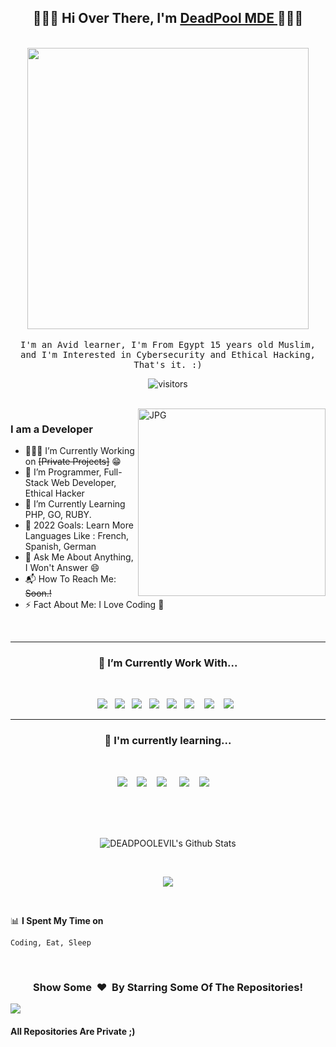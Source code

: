 <h2 align='center'> 🙋🏻‍♂️ Hi Over There, I'm <a href="#">DeadPool MDE </a>🧑🏻‍💻</h2>

<p align="center">
  <br><img src="https://media.discordapp.net/attachments/1014344870917320784/1014765845467119666/77caa32884d735d439ade45ba37feaf2.gif?width=814&height=458" width="450px"><br><br>
  <samp> I'm an Avid learner, I'm From Egypt 15 years old Muslim, and I'm Interested in Cybersecurity and Ethical Hacking, That's it. :)</samp>
  <br>
</p>

<p align="center">
    <img align="center" alt="visitors" src="https://gpvc.arturio.dev/DEADPOOLEVIL" />
</p>

<br>

<img align="right" height="300px" alt="JPG" src="https://media.discordapp.net/attachments/1014344870917320784/1014774585654267934/4398a4f176b3adb002dc5aaa099cd777.jpg" />

### I am a Developer
- 🧑🏻‍💻 I’m Currently Working on ~~[Private Projects]~~ :grin:
- 🙋 I’m Programmer, Full-Stack Web Developer, Ethical Hacker
- 👯 I’m Currently Learning PHP, GO, RUBY.
- 🥅 2022 Goals: Learn More Languages Like : French, Spanish, German
- 💬 Ask Me About Anything, I Won't Answer :smile:
- 📬 How To Reach Me: ~~Soon.!~~
- ⚡ Fact About Me: I Love Coding :raised_hands:

<br>

<hr>
<h3 align='center'> 🔭  I’m Currently Work With...</h4>
<br>
<p align='center'>
  <img src="https://img.shields.io/badge/Python%20-%23F7DF1E.svg?&style=for-the-badge&logo=python&logoColor=Blue" />&nbsp;&nbsp;
  <img src="https://img.shields.io/badge/Html5%20-%23e34f26.svg?&style=for-the-badge&logo=html5&logoColor=white" />&nbsp;&nbsp;
  <img src="https://img.shields.io/badge/Css3%20-%231572B6.svg?&style=for-the-badge&logo=css3&logoColor=white" />&nbsp;&nbsp;
  <img src="https://img.shields.io/badge/Javascript%20-%23F7DF1E.svg?&style=for-the-badge&logo=javascript&logoColor=white" />&nbsp;&nbsp;
  <img src="https://img.shields.io/badge/Bash%20-gray.svg?&style=for-the-badge&logo=bash&logoColor=white" />&nbsp;&nbsp;
  <img src="https://img.shields.io/badge/NodeJS%20-darkgreen.svg?&style=for-the-badge&logo=node.js&logoColor=white" /> &nbsp;&nbsp;
  <img src="https://img.shields.io/badge/Replit%20-darkblue.svg?&style=for-the-badge&logo=replit&logoColor=white" /> &nbsp;&nbsp;
  <img src="https://img.shields.io/badge/Kali%20Linux%20-gray.svg?&style=for-the-badge&logo=kalilinux&logoColor=white" />&nbsp;&nbsp;
</p>
<hr>

<h3 align='center'> 🌱  I'm currently learning...</h4>
<br>
<p align='center'>
  <img src="https://img.shields.io/badge/GO%20-gray.svg?&style=for-the-badge&logo=go&logoColor=black" />&nbsp;&nbsp;&nbsp;
  <img src="https://img.shields.io/badge/Ruby%20-%23c21325.svg?&style=for-the-badge&logo=ruby&logoColor=white" />&nbsp;&nbsp;&nbsp;
  <img src="https://img.shields.io/badge/php%20-purple.svg?&style=for-the-badge&logo=php&logoColor=white" /> &nbsp;&nbsp;&nbsp;
  <img src="https://img.shields.io/badge/react%20-%2361DAFB.svg?&style=for-the-badge&logo=react&logoColor=white" />&nbsp;&nbsp;&nbsp;
  <img src="https://img.shields.io/badge/MongoDB%20-%231572B6.svg?&style=for-the-badge&logo=mongodb&logoColor=green" /> &nbsp;&nbsp;&nbsp;
</p>

<br>
<br>
<br>

<p align='center'>
  <img align="center" src="https://github-readme-stats.vercel.app/api?username=DEADPOOLEVIL&show_icons=true&title_color=fff&icon_color=79ff97&text_color=efefef&bg_color=24292e" alt="DEADPOOLEVIL's Github Stats">
</p>

<br>

<p align='center'>
  <img align="center" src="https://github-readme-stats.vercel.app/api/top-langs/?username=DEADPOOLEVIL&show_icons=true&hide_border=true&theme=radical">
</p>

<br>

📊 **I Spent My Time on**
<!--START_SECTION:waka-->
```text
Coding, Eat, Sleep
```
<!--END_SECTION:waka-->

<br>

<div align="center">
<h3 align="center">Show Some &nbsp;❤️&nbsp; By Starring Some Of The Repositories!</h3>
</div><img src="https://github.com/punitkmryh/punitkmryh/blob/master/wave.svg" />

#### All Repositories Are Private ;)
